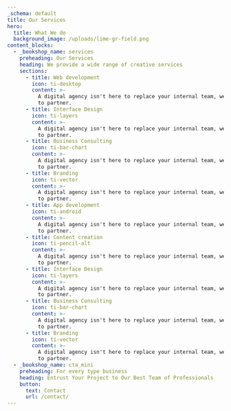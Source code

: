 ```yaml
---
_schema: default
title: Our Services
hero:
  title: What We do
  background_image: /uploads/lime-gr-field.png
content_blocks:
  - _bookshop_name: services
    preheading: Our Services
    heading: We provide a wide range of creative services
    sections:
      - title: Web development
        icon: ti-desktop
        content: >-
          A digital agency isn't here to replace your internal team, we're here
          to partner.
      - title: Interface Design
        icon: ti-layers
        content: >-
          A digital agency isn't here to replace your internal team, we're here
          to partner.
      - title: Business Consulting
        icon: ti-bar-chart
        content: >-
          A digital agency isn't here to replace your internal team, we're here
          to partner.
      - title: Branding
        icon: ti-vector
        content: >-
          A digital agency isn't here to replace your internal team, we're here
          to partner.
      - title: App development
        icon: ti-android
        content: >-
          A digital agency isn't here to replace your internal team, we're here
          to partner.
      - title: Content creation
        icon: ti-pencil-alt
        content: >-
          A digital agency isn't here to replace your internal team, we're here
          to partner.
      - title: Interface Design
        icon: ti-layers
        content: >-
          A digital agency isn't here to replace your internal team, we're here
          to partner.
      - title: Business Consulting
        icon: ti-bar-chart
        content: >-
          A digital agency isn't here to replace your internal team, we're here
          to partner.
      - title: Branding
        icon: ti-vector
        content: >-
          A digital agency isn't here to replace your internal team, we're here
          to partner.
  - _bookshop_name: cta_mini
    preheading: For every type business
    heading: Entrust Your Project to Our Best Team of Professionals
    button:
      text: Contact
      url: /contact/
---
```


